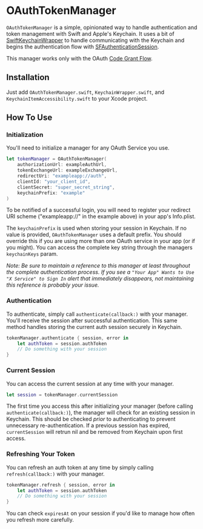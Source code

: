 # OAuthTokenManager

`OAuthTokenManager` is a simple, opinionated way to handle authentication and token management with Swift and Apple's Keychain. It uses a bit of [SwiftKeychainWrapper](https://github.com/jrendel/SwiftKeychainWrapper) to handle communicating with the Keychain and begins the authentication flow with [SFAuthenticationSession](https://developer.apple.com/documentation/safariservices/sfauthenticationsession).

This manager works only with the OAuth [Code Grant Flow](https://tools.ietf.org/html/rfc6749#section-4.1).

## Installation

Just add `OAuthTokenManager.swift`, `KeychainWrapper.swift`, and  `KeychainItemAccessibility.swift` to your Xcode project.

## How To Use

### Initialization

You'll need to initialize a manager for any OAuth Service you use.

```swift
let tokenManager = OAuthTokenManager(
    authorizationUrl: exampleAuthUrl,
    tokenExchangeUrl: exampleExchangeUrl,
    redirectUri: "exampleapp://auth",
    clientId: "your_client_id",
    clientSecret: "super_secret_string",
    keychainPrefix: "example"
)
```
To be notified of a successful login, you will need to register your redirect URI scheme ("exampleapp://" in the example above) in your app's Info.plist.

The `keychainPrefix` is used when storing your session in Keychain. If no value is provided, `OAuthTokenManager` uses a default prefix. You should override this if you are using more than one OAuth service in your app (or if you  might). You can access the complete key string through the managers `keychainKeys` param.

_Note: Be sure to maintain a reference to this manager at least throughout the complete authentication process. If you see a `"Your App" Wants to Use "X Service" to Sign In` alert that immediately disappears, not maintaining this reference is probably your issue._

### Authentication

To authenticate, simply call `authenticate(callback:)` with your manager. You'll receive the session after successful authentication. This same method handles storing the current auth session securely in Keychain.

```swift
tokenManager.authenticate { session, error in
    let authToken = session.authToken
    // Do something with your session
}
```

### Current Session

You can access the current session at any time with your manager.

```swift
let session = tokenManager.currentSession
```

The first time you access this after initializing your manager (before calling `authenticate(callback:)`), the manager will check for an existing session in Keychain. This should be checked _prior_ to authenticating to prevent unnecessary re-authentication. If a previous session has expired, `currentSession` will retrun nil and be removed from Keychain upon first access.

### Refreshing Your Token

You can refresh an auth token at any time by simply calling `refresh(callback:)` with your manager.

```swift
tokenManager.refresh { session, error in
    let authToken = session.authToken
    // Do something with your session
}
```

You can check `expiresAt` on your session if you'd like to manage how often you refresh more carefully.
